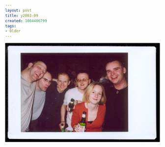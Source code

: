 ```yaml
---
layout: post
title: y2003-09
created: 1084406799
tags:
- Older
---
```


<img src="/image/images/y2003-09-648.jpg"/>

